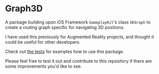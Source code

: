 # Graph3D

A package building upon iOS Framework `GameplayKit`'s class  `GKGraph` to create a routing graph specific for navigating 3D positions.

I have used this previously for Augmented Reality projects, and thought it could be useful for other developers.

Check out [the tests](https://github.com/maxxfrazer/Swift-Graph3D/blob/master/Tests/Graph3DTests/Graph3DTests.swift) for examples how to use this package.

Please feel free to test it out and contribute to this repository if there are some improvements you'd like to see.
